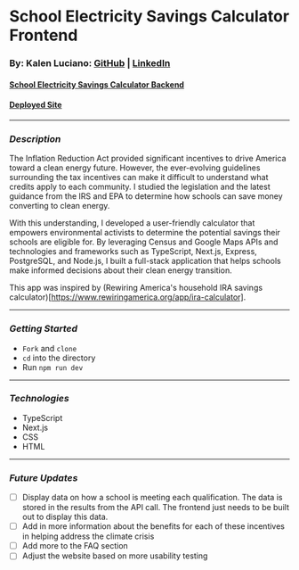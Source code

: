 # School Electricity Savings Calculator Frontend

### By: Kalen Luciano: [GitHub](https://github.com/kalenluciano) | [LinkedIn](https://www.linkedin.com/in/kalenluciano/)

#### [School Electricity Savings Calculator Backend](https://github.com/kalenluciano/school-electricity-savings-frontend)

#### [Deployed Site](https://school-electricity-savings.herokuapp.com/)

---

### **_Description_**

The Inflation Reduction Act provided significant incentives to drive America toward a clean energy future. However, the ever-evolving guidelines surrounding the tax incentives can make it difficult to understand what credits apply to each community. I studied the legislation and the latest guidance from the IRS and EPA to determine how schools can save money converting to clean energy.

With this understanding, I developed a user-friendly calculator that empowers environmental activists to determine the potential savings their schools are eligible for. By leveraging Census and Google Maps APIs and technologies and frameworks such as TypeScript, Next.js, Express, PostgreSQL, and Node.js, I built a full-stack application that helps schools make informed decisions about their clean energy transition.

This app was inspired by (Rewiring America's household IRA savings calculator)[https://www.rewiringamerica.org/app/ira-calculator].

---

### **_Getting Started_**

-   `Fork` and `clone`
-   `cd` into the directory
-   Run `npm run dev`

---

### **_Technologies_**

-   TypeScript
-   Next.js
-   CSS
-   HTML

---

### **_Future Updates_**

-   [ ] Display data on how a school is meeting each qualification. The data is stored in the results from the API call. The frontend just needs to be built out to display this data.
-   [ ] Add in more information about the benefits for each of these incentives in helping address the climate crisis
-   [ ] Add more to the FAQ section
-   [ ] Adjust the website based on more usability testing
